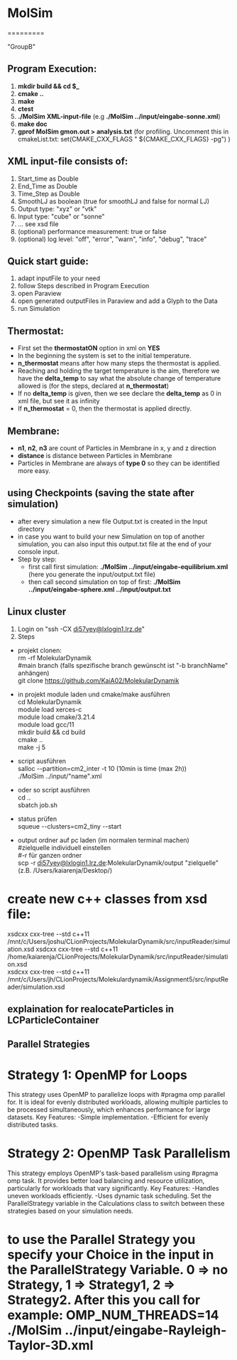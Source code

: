 # MolSim
=========

"GroupB"

## Program Execution:

1. **mkdir build && cd $_**
2. **cmake ..**
3. **make**
4. **ctest**
5. **./MolSim XML-input-file** (e.g **./MolSim ../input/eingabe-sonne.xml**)
6. **make doc**
7. **gprof MolSim gmon.out > analysis.txt** (for profiling. Uncomment this in cmakeList.txt: set(CMAKE_CXX_FLAGS "
   ${CMAKE_CXX_FLAGS} -pg") )

## XML input-file consists of:

1. Start_time as Double
2. End_Time as Double
3. Time_Step as Double
4. SmoothLJ as boolean (true for smoothLJ and false for normal LJ)
4. Output type: "xyz" or "vtk"
5. Input type: "cube" or "sonne"
6. ... see xsd file
7. (optional) performance measurement: true or false
8. (optional) log level: "off", "error", "warn", "info", "debug", "trace"

## Quick start guide:

1. adapt inputFile to your need
2. follow Steps described in Program Execution
3. open Paraview
4. open generated outputFiles in Paraview and add a Glyph to the Data
5. run Simulation

## Thermostat:

- First set the **thermostatON** option in xml on **YES**
- In the beginning the system is set to the initial temperature.
- **n_thermostat** means after how many steps the thermostat is applied.
- Reaching and holding the target temperature is the aim, therefore we have the **delta_temp** to say what the absolute
  change of temperature allowed is (for the steps, declared at **n_thermostat**)
- If no **delta_temp** is given, then we see declare the **delta_temp** as 0 in xml file, but see it as infinity
- If **n_thermostat** = 0, then the thermostat is applied directly.

## Membrane:

- **n1**, **n2**, **n3** are count of Particles in Membrane in x, y and z direction
- **distance** is distance between Particles in Membrane
- Particles in Membrane are always of **type 0** so they can be identified more easy.

## using Checkpoints (saving the state after simulation)

- after every simulation a new file Output.txt is created in the Input directory
- in case you want to build your new Simulation on top of another simulation, you can also input this output.txt file at
  the end of your console input.
- Step by step:
    - first call first simulation: **./MolSim ../input/eingabe-equilibrium.xml**
      (here you generate the input/output.txt file)
    - then call second simulation on top of first: **./MolSim ../input/eingabe-sphere.xml ../input/output.txt**

## Linux cluster

1. Login on "ssh -CX di57yey@lxlogin1.lrz.de"
2. Steps

- projekt clonen:  
  rm -rf MolekularDynamik  
  #main branch (falls spezifische branch gewünscht ist "-b branchName" anhängen)  
  git clone https://github.com/KaiA02/MolekularDynamik

- in projekt module laden und cmake/make ausführen  
  cd MolekularDynamik  
  module load xerces-c  
  module load cmake/3.21.4  
  module load gcc/11  
  mkdir build && cd build  
  cmake ..  
  make -j 5

- script ausführen  
  salloc --partition=cm2_inter -t 10   (10min is time (max 2h))   
  ./MolSim ../input/"name".xml

- oder so script ausführen  
  cd ..  
  sbatch job.sh


- status prüfen  
  squeue --clusters=cm2_tiny --start

- output ordner auf pc laden (im normalen terminal machen)  
  #zielquelle individuell einstellen     
  #-r für ganzen ordner  
  scp -r di57yey@lxlogin1.lrz.de:MolekularDynamik/output "zielquelle" (z.B. /Users/kaiarenja/Desktop/)

# create new c++ classes from xsd file:

xsdcxx cxx-tree --std c++11 /mnt/c/Users/joshu/CLionProjects/MolekularDynamik/src/inputReader/simulation.xsd
xsdcxx cxx-tree --std c++11 /home/kaiarenja/CLionProjects/MolekularDynamik/src/inputReader/simulation.xsd  
xsdcxx cxx-tree --std c++11 /mnt/c/Users/jh/CLionProjects/Molekulardynamik/Assignment5/src/inputReader/simulation.xsd

## explaination for realocateParticles in LCParticleContainer


## Parallel Strategies

# Strategy 1: **OpenMP for Loops**
  This strategy uses OpenMP to parallelize loops with #pragma omp parallel for. It is ideal for evenly distributed workloads, allowing multiple particles to be processed simultaneously, which enhances performance for large datasets.
  Key Features:
  -Simple implementation.
  -Efficient for evenly distributed tasks.
# Strategy 2: **OpenMP Task Parallelism**
  This strategy employs OpenMP's task-based parallelism using #pragma omp task. It provides better load balancing and resource utilization, particularly for workloads that vary significantly.
  Key Features:
  -Handles uneven workloads efficiently.
  -Uses dynamic task scheduling.
  Set the ParallelStrategy variable in the Calculations class to switch between these strategies based on your simulation needs.
# to use the Parallel Strategy you specify your Choice in the input in the ParallelStrategy Variable. 0 => no Strategy, 1 => Strategy1, 2 => Strategy2. After this you call for example: OMP_NUM_THREADS=14 ./MolSim ../input/eingabe-Rayleigh-Taylor-3D.xml




